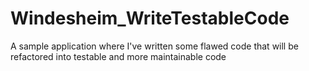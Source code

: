 # Windesheim_WriteTestableCode
A sample application where I've written some flawed code that will be refactored into testable and more maintainable code
